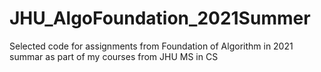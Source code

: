 # JHU_AlgoFoundation_2021Summer

Selected code for assignments from Foundation of Algorithm in 2021 summar as part of my courses from JHU MS in CS
